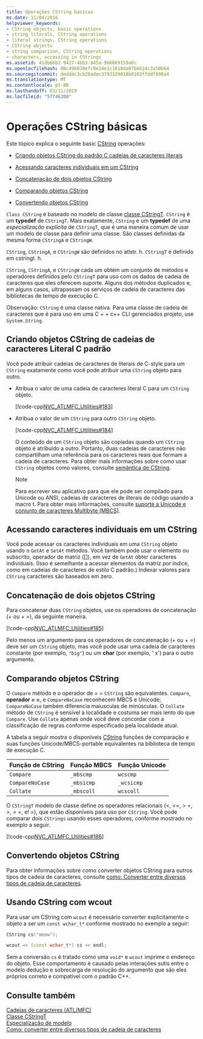 ```yaml
---
title: Operações CString básicas
ms.date: 11/04/2016
helpviewer_keywords:
- CString objects, basic operations
- string literals, CString operations
- literal strings, CString operations
- CString objects
- string comparison, CString operations
- characters, accessing in CStrings
ms.assetid: 41db66b2-9427-4bb3-845a-9b6869159a6c
ms.openlocfilehash: 08c496038efc9e24e1c1610da07b6824c3a50b64
ms.sourcegitcommit: dedd4c3cb28adec3793329018b9163ffddf890a4
ms.translationtype: MT
ms.contentlocale: pt-BR
ms.lasthandoff: 03/11/2019
ms.locfileid: "57746208"
---
```

# <a name="basic-cstring-operations"></a>Operações CString básicas

Este tópico explica o seguinte basic [CString](../atl-mfc-shared/reference/cstringt-class.md) operações:

- [Criando objetos CString do padrão C cadeias de caracteres literais](#_core_creating_cstring_objects_from_standard_c_literal_strings)

- [Acessando caracteres individuais em um CString](#_core_accessing_individual_characters_in_a_cstring)

- [Concatenação de dois objetos CString](#_core_concatenating_two_cstring_objects)

- [Comparando objetos CString](#_core_comparing_cstring_objects)

- [Convertendo objetos CString](#_core_converting_cstring_objects)

`Class CString` é baseado no modelo de classe [classe CStringT](../atl-mfc-shared/reference/cstringt-class.md). `CString` é um **typedef** de `CStringT`. Mais exatamente, `CString` é um **typedef** de uma *especialização explícita* de `CStringT`, que é uma maneira comum de usar um modelo de classe para definir uma classe. São classes definidas da mesma forma `CStringA` e `CStringW`.

`CString`, `CStringA`, e `CStringW` são definidos no atlstr. h. `CStringT` é definido em cstringt. h.

`CString`, `CStringA`, e `CStringW` cada um obtém um conjunto de métodos e operadores definidos pelo `CStringT` para uso com os dados de cadeia de caracteres que eles oferecem suporte. Alguns dos métodos duplicados e, em alguns casos, ultrapassam os serviços de cadeia de caracteres das bibliotecas de tempo de execução C.

Observação: `CString` é uma classe nativa. Para uma classe de cadeia de caracteres que é para uso em uma C + + c++ CLI gerenciados projeto, use `System.String`.

##  <a name="_core_creating_cstring_objects_from_standard_c_literal_strings"></a> Criando objetos CString de cadeias de caracteres Literal C padrão

Você pode atribuir cadeias de caracteres de literais de C-style para um `CString` exatamente como você pode atribuir uma `CString` objeto para outro.

- Atribua o valor de uma cadeia de caracteres literal C para um `CString` objeto.

   [!code-cpp[NVC_ATLMFC_Utilities#183](../atl-mfc-shared/codesnippet/cpp/basic-cstring-operations_1.cpp)]

- Atribua o valor de um `CString` para outro `CString` objeto.

   [!code-cpp[NVC_ATLMFC_Utilities#184](../atl-mfc-shared/codesnippet/cpp/basic-cstring-operations_2.cpp)]

   O conteúdo de um `CString` objeto são copiadas quando um `CString` objeto é atribuído a outro. Portanto, duas cadeias de caracteres não compartilham uma referência para os caracteres reais que formam a cadeia de caracteres. Para obter mais informações sobre como usar `CString` objetos como valores, consulte [semântica de CString](../atl-mfc-shared/cstring-semantics.md).

   > [!NOTE]
   > Para escrever seu aplicativo para que ele pode ser compilado para Unicode ou ANSI, cadeias de caracteres de literais de código usando a macro t. Para obter mais informações, consulte [suporte a Unicode e conjunto de caracteres Multibyte (MBCS)](../atl-mfc-shared/unicode-and-multibyte-character-set-mbcs-support.md).

##  <a name="_core_accessing_individual_characters_in_a_cstring"></a> Acessando caracteres individuais em um CString

Você pode acessar os caracteres individuais em uma `CString` objeto usando o `GetAt` e `SetAt` métodos. Você também pode usar o elemento ou subscrito, operador de matriz ([]), em vez de `GetAt` obter caracteres individuais. (Isso é semelhante a acessar elementos da matriz por índice, como em cadeias de caracteres de estilo C padrão.) Indexar valores para `CString` caracteres são baseados em zero.

##  <a name="_core_concatenating_two_cstring_objects"></a> Concatenação de dois objetos CString

Para concatenar duas `CString` objetos, use os operadores de concatenação (+ ou + =), da seguinte maneira.

[!code-cpp[NVC_ATLMFC_Utilities#185](../atl-mfc-shared/codesnippet/cpp/basic-cstring-operations_3.cpp)]

Pelo menos um argumento para os operadores de concatenação (+ ou + =) deve ser um `CString` objeto, mas você pode usar uma cadeia de caracteres constante (por exemplo, `"big"`) ou um **char** (por exemplo, ' x') para o outro argumento.

##  <a name="_core_comparing_cstring_objects"></a> Comparando objetos CString

O `Compare` método e o operador de = = `CString` são equivalentes. `Compare`, **operador = =**, e `CompareNoCase` reconhecem MBCS e Unicode; `CompareNoCase` também diferencia maiusculas de minúsculas. O `Collate` método de `CString` é sensível à localidade e costuma ser mais lento do que `Compare`. Use `Collate` apenas onde você deve concordar com a classificação de regras conforme especificado pela localidade atual.

A tabela a seguir mostra o disponíveis [CString](../atl-mfc-shared/reference/cstringt-class.md) funções de comparação e suas funções Unicode/MBCS-portable equivalentes na biblioteca de tempo de execução C.

|Função de CString|Função MBCS|Função Unicode|
|----------------------|-------------------|----------------------|
|`Compare`|`_mbscmp`|`wcscmp`|
|`CompareNoCase`|`_mbsicmp`|`_wcsicmp`|
|`Collate`|`_mbscoll`|`wcscoll`|

O `CStringT` modelo de classe define os operadores relacionais (<, \<=, > =, >, = =, e! =), que estão disponíveis para uso por `CString`. Você pode comparar dois `CStrings` usando esses operadores, conforme mostrado no exemplo a seguir.

[!code-cpp[NVC_ATLMFC_Utilities#186](../atl-mfc-shared/codesnippet/cpp/basic-cstring-operations_4.cpp)]

##  <a name="_core_converting_cstring_objects"></a> Convertendo objetos CString

Para obter informações sobre como converter objetos CString para outros tipos de cadeia de caracteres, consulte [como: Converter entre diversos tipos de cadeia de caracteres](../text/how-to-convert-between-various-string-types.md).

## <a name="using-cstring-with-wcout"></a>Usando CString com wcout

Para usar um CString com `wcout` é necessário converter explicitamente o objeto a ser um `const wchar_t*` conforme mostrado no exemplo a seguir:

```cpp
CString cs("meow");

wcout << (const wchar_t*) cs << endl;
```

Sem a conversão `cs` é tratado como uma `void*` e `wcout` imprime o endereço do objeto. Esse comportamento é causado pelas interações sutis entre o modelo dedução e sobrecarga de resolução do argumento que são eles próprios correto e compatível com o padrão C++.

## <a name="see-also"></a>Consulte também

[Cadeias de caracteres (ATL/MFC)](../atl-mfc-shared/strings-atl-mfc.md)<br/>
[Classe CStringT](../atl-mfc-shared/reference/cstringt-class.md)<br/>
[Especialização de modelo](../cpp/template-specialization-cpp.md)<br/>
[Como: converter entre diversos tipos de cadeia de caracteres](../text/how-to-convert-between-various-string-types.md)
